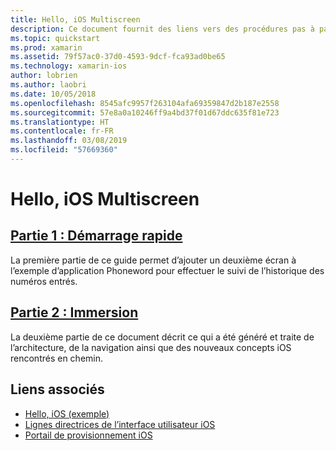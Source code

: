 ```yaml
---
title: Hello, iOS Multiscreen
description: Ce document fournit des liens vers des procédures pas à pas qui étendent l’exemple d’application Phoneword pour ajouter un deuxième écran. Les procédures pas à pas explorent le modèle de conception model-view-controller, la navigation iOS et d’autres concepts clés du développement iOS.
ms.topic: quickstart
ms.prod: xamarin
ms.assetid: 79f57ac0-37d0-4593-9dcf-fca93ad0be65
ms.technology: xamarin-ios
author: lobrien
ms.author: laobri
ms.date: 10/05/2018
ms.openlocfilehash: 8545afc9957f263104afa69359847d2b187e2558
ms.sourcegitcommit: 57e8a0a10246ff9a4bd37f01d67ddc635f81e723
ms.translationtype: HT
ms.contentlocale: fr-FR
ms.lasthandoff: 03/08/2019
ms.locfileid: "57669360"
---
```

# <a name="hello-ios-multiscreen"></a>Hello, iOS Multiscreen

## <a name="part-1-quickstartiosget-startedhello-ios-multiscreenhello-ios-multiscreen-quickstartmd"></a>[Partie 1 : Démarrage rapide](~/ios/get-started/hello-ios-multiscreen/hello-ios-multiscreen-quickstart.md)

La première partie de ce guide permet d’ajouter un deuxième écran à l’exemple d’application Phoneword pour effectuer le suivi de l’historique des numéros entrés.

## <a name="part-2-deep-diveiosget-startedhello-ios-multiscreenhello-ios-multiscreen-deepdivemd"></a>[Partie 2 : Immersion](~/ios/get-started/hello-ios-multiscreen/hello-ios-multiscreen-deepdive.md)

La deuxième partie de ce document décrit ce qui a été généré et traite de l’architecture, de la navigation ainsi que des nouveaux concepts iOS rencontrés en chemin.

## <a name="related-links"></a>Liens associés

- [Hello, iOS (exemple)](https://developer.xamarin.com/samples/monotouch/Hello_iOS/)
- [Lignes directrices de l’interface utilisateur iOS](https://developer.apple.com/library/ios/#documentation/UserExperience/Conceptual/MobileHIG/Introduction/Introduction.html)
- [Portail de provisionnement iOS](https://developer.apple.com/ios/manage/overview/index.action)
